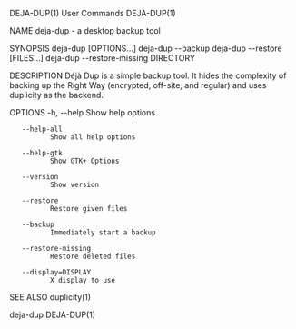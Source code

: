 DEJA-DUP(1)                                                                                  User Commands                                                                                 DEJA-DUP(1)

NAME
       deja-dup - a desktop backup tool

SYNOPSIS
       deja-dup [OPTIONS…]
       deja-dup --backup
       deja-dup --restore [FILES…]
       deja-dup --restore-missing DIRECTORY

DESCRIPTION
       Déjà Dup is a simple backup tool.  It hides the complexity of backing up the Right Way (encrypted, off-site, and regular) and uses duplicity as the backend.

OPTIONS
       -h, --help
              Show help options

       --help-all
              Show all help options

       --help-gtk
              Show GTK+ Options

       --version
              Show version

       --restore
              Restore given files

       --backup
              Immediately start a backup

       --restore-missing
              Restore deleted files

       --display=DISPLAY
              X display to use

SEE ALSO
       duplicity(1)

deja-dup                                                                                                                                                                                   DEJA-DUP(1)
